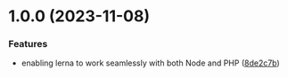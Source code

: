 # 1.0.0 (2023-11-08)


### Features

* enabling lerna to work seamlessly with both Node and PHP ([8de2c7b](https://github.com/Krossnine/cross-lerna/commit/8de2c7b018c8069fc42a525bd5137296e8d42453))

